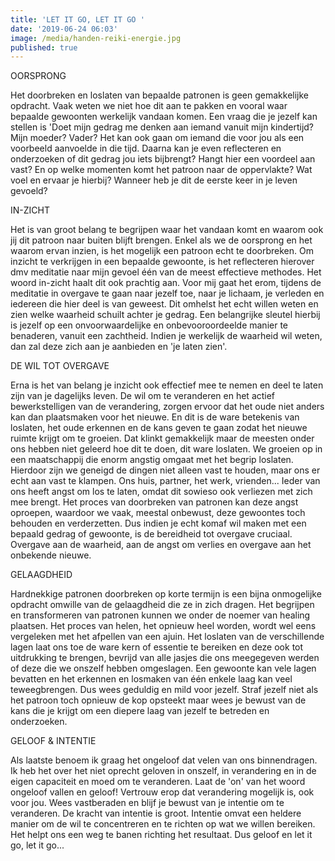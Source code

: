 ```yaml
---
title: 'LET IT GO, LET IT GO '
date: '2019-06-24 06:03'
image: /media/handen-reiki-energie.jpg
published: true
---
```

OORSPRONG

Het doorbreken en loslaten van bepaalde patronen is geen gemakkelijke opdracht. Vaak weten we niet hoe dit aan te pakken en vooral waar bepaalde gewoonten werkelijk vandaan komen. Een vraag die je jezelf kan stellen is 'Doet mijn gedrag me denken aan iemand vanuit mijn kindertijd? Mijn moeder? Vader? Het kan ook gaan om iemand die voor jou als een voorbeeld aanvoelde in die tijd. Daarna kan je even reflecteren en onderzoeken of dit gedrag jou iets bijbrengt? Hangt hier een voordeel aan vast? En op welke momenten komt het patroon naar de oppervlakte? Wat voel en ervaar je hierbij? Wanneer heb je dit de eerste keer in je leven gevoeld? 

IN-ZICHT

Het is van groot belang te begrijpen waar het vandaan komt en waarom ook jij dit patroon naar buiten blijft brengen. Enkel als we de oorsprong en het waarom ervan inzien, is het mogelijk een patroon echt te doorbreken. Om inzicht te verkrijgen in een bepaalde gewoonte, is het reflecteren hierover dmv meditatie naar mijn gevoel één van de meest effectieve methodes. Het woord in-zicht haalt dit ook prachtig aan. Voor mij gaat het erom, tijdens de meditatie in overgave te gaan naar jezelf toe, naar je lichaam, je verleden en iedereen die hier deel is van geweest. Dit omhelst het echt willen weten en zien welke waarheid schuilt achter je gedrag. Een belangrijke sleutel hierbij is jezelf op een onvoorwaardelijke en onbevooroordeelde manier te benaderen, vanuit een zachtheid. Indien je werkelijk de waarheid wil weten, dan zal deze zich aan je aanbieden en 'je laten zien'.  

DE WIL TOT OVERGAVE

Erna is het van belang je inzicht ook effectief mee te nemen en deel te laten zijn van je dagelijks leven. De wil om te veranderen en het actief bewerkstelligen van de verandering, zorgen ervoor dat het oude niet anders kan dan plaatsmaken voor het nieuwe. En dit is de ware betekenis van loslaten, het oude erkennen en de kans geven te gaan zodat het nieuwe ruimte krijgt om te groeien. Dat klinkt gemakkelijk maar de meesten onder ons hebben niet geleerd hoe dit te doen, dit ware loslaten. We groeien op in een maatschappij die enorm angstig omgaat met het begrip loslaten. Hierdoor zijn we geneigd de dingen niet alleen vast te houden, maar ons er echt aan vast te klampen. Ons huis, partner, het werk, vrienden... Ieder van ons heeft angst om los te laten, omdat dit sowieso ook verliezen met zich mee brengt. Het proces van doorbreken van patronen kan deze angst oproepen, waardoor we vaak, meestal onbewust, deze gewoontes toch behouden en verderzetten. Dus indien je echt komaf wil maken met een bepaald gedrag of gewoonte, is de bereidheid tot overgave cruciaal. Overgave aan de waarheid, aan de angst om verlies en overgave aan het onbekende nieuwe.  

GELAAGDHEID

Hardnekkige patronen doorbreken op korte termijn is een bijna onmogelijke opdracht omwille van de gelaagdheid die ze in zich dragen. Het begrijpen en transformeren van patronen kunnen we onder de noemer van healing plaatsen. Het proces van helen, het opnieuw heel worden, wordt wel eens vergeleken met het afpellen van een ajuin. Het loslaten van de verschillende lagen laat ons toe de ware kern of essentie te bereiken en deze ook tot uitdrukking te brengen, bevrijd van alle jasjes die ons meegegeven werden of deze die we onszelf hebben omgeslagen. Een gewoonte kan vele lagen bevatten en het erkennen en losmaken van één enkele laag kan veel teweegbrengen. Dus wees geduldig en mild voor jezelf. Straf jezelf niet als het patroon toch opnieuw de kop opsteekt maar wees je bewust van de kans die je  krijgt om een diepere laag van jezelf te betreden en onderzoeken. 

GELOOF & INTENTIE

Als laatste benoem ik graag het ongeloof dat velen van ons binnendragen. Ik heb het over het niet oprecht geloven in onszelf, in verandering en in de eigen capaciteit en moed om te veranderen. Laat de 'on' van het woord ongeloof vallen en geloof! Vertrouw erop dat verandering mogelijk is, ook voor jou. Wees vastberaden en blijf je bewust van je intentie om te veranderen. De kracht van intentie is groot. Intentie omvat een heldere manier om de wil te concentreren en te richten op wat we willen bereiken. Het helpt ons een weg te banen richting het resultaat. Dus geloof en let it go, let it go...



